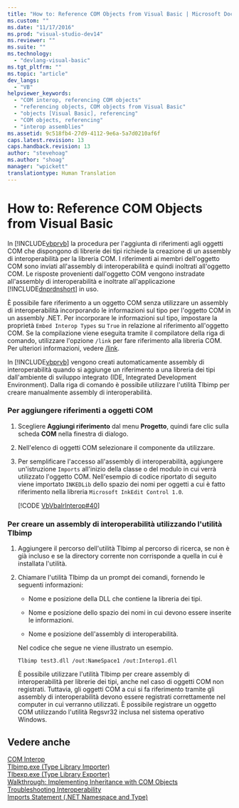 ```yaml
---
title: "How to: Reference COM Objects from Visual Basic | Microsoft Docs"
ms.custom: ""
ms.date: "11/17/2016"
ms.prod: "visual-studio-dev14"
ms.reviewer: ""
ms.suite: ""
ms.technology: 
  - "devlang-visual-basic"
ms.tgt_pltfrm: ""
ms.topic: "article"
dev_langs: 
  - "VB"
helpviewer_keywords: 
  - "COM interop, referencing COM objects"
  - "referencing objects, COM objects from Visual Basic"
  - "objects [Visual Basic], referencing"
  - "COM objects, referencing"
  - "interop assemblies"
ms.assetid: 9c518fb4-27d9-4112-9e6a-5a7d0210af6f
caps.latest.revision: 13
caps.handback.revision: 13
author: "stevehoag"
ms.author: "shoag"
manager: "wpickett"
translationtype: Human Translation
---
```

# How to: Reference COM Objects from Visual Basic
In [!INCLUDE[vbprvb](../../../csharp/programming-guide/concepts/linq/includes/vbprvb_md.md)] la procedura per l'aggiunta di riferimenti agli oggetti COM che dispongono di librerie dei tipi richiede la creazione di un assembly di interoperabilità per la libreria COM.  I riferimenti ai membri dell'oggetto COM sono inviati all'assembly di interoperabilità e quindi inoltrati all'oggetto COM.  Le risposte provenienti dall'oggetto COM vengono instradate all'assembly di interoperabilità e inoltrate all'applicazione [!INCLUDE[dnprdnshort](../../../csharp/getting-started/includes/dnprdnshort_md.md)] in uso.  
  
 È possibile fare riferimento a un oggetto COM senza utilizzare un assembly di interoperabilità incorporando le informazioni sul tipo per l'oggetto COM in un assembly .NET.  Per incorporare le informazioni sul tipo, impostare la proprietà `Embed Interop Types` su `True` in relazione al riferimento all'oggetto COM.  Se la compilazione viene eseguita tramite il compilatore della riga di comando, utilizzare l'opzione `/link` per fare riferimento alla libreria COM.  Per ulteriori informazioni, vedere [\/link](../../../visual-basic/reference/command-line-compiler/link.md).  
  
 In [!INCLUDE[vbprvb](../../../csharp/programming-guide/concepts/linq/includes/vbprvb_md.md)] vengono creati automaticamente assembly di interoperabilità quando si aggiunge un riferimento a una libreria dei tipi dall'ambiente di sviluppo integrato \(IDE, Integrated Development Environment\).  Dalla riga di comando è possibile utilizzare l'utilità Tlbimp per creare manualmente assembly di interoperabilità.  
  
### Per aggiungere riferimenti a oggetti COM  
  
1.  Scegliere **Aggiungi riferimento** dal menu **Progetto**, quindi fare clic sulla scheda **COM** nella finestra di dialogo.  
  
2.  Nell'elenco di oggetti COM selezionare il componente da utilizzare.  
  
3.  Per semplificare l'accesso all'assembly di interoperabilità, aggiungere un'istruzione `Imports` all'inizio della classe o del modulo in cui verrà utilizzato l'oggetto COM.  Nell'esempio di codice riportato di seguito viene importato `INKEDLib` dello spazio dei nomi per oggetti a cui è fatto riferimento nella libreria `Microsoft InkEdit Control 1.0`.  
  
     [!CODE [VbVbalrInterop#40](../CodeSnippet/VS_Snippets_VBCSharp/VbVbalrInterop#40)]  
  
### Per creare un assembly di interoperabilità utilizzando l'utilità Tlbimp  
  
1.  Aggiungere il percorso dell'utilità Tlbimp al percorso di ricerca, se non è già incluso e se la directory corrente non corrisponde a quella in cui è installata l'utilità.  
  
2.  Chiamare l'utilità Tlbimp da un prompt dei comandi, fornendo le seguenti informazioni:  
  
    -   Nome e posizione della DLL che contiene la libreria dei tipi.  
  
    -   Nome e posizione dello spazio dei nomi in cui devono essere inserite le informazioni.  
  
    -   Nome e posizione dell'assembly di interoperabilità.  
  
     Nel codice che segue ne viene illustrato un esempio.  
  
    ```  
    Tlbimp test3.dll /out:NameSpace1 /out:Interop1.dll  
    ```  
  
     È possibile utilizzare l'utilità Tlbimp per creare assembly di interoperabilità per librerie dei tipi, anche nel caso di oggetti COM non registrati.  Tuttavia, gli oggetti COM a cui si fa riferimento tramite gli assembly di interoperabilità devono essere registrati correttamente nel computer in cui verranno utilizzati.  È possibile registrare un oggetto COM utilizzando l'utilità Regsvr32 inclusa nel sistema operativo Windows.  
  
## Vedere anche  
 [COM Interop](../../../visual-basic/programming-guide/com-interop/index.md)   
 [Tlbimp.exe \(Type Library Importer\)](../Topic/Tlbimp.exe%20\(Type%20Library%20Importer\).md)   
 [Tlbexp.exe \(Type Library Exporter\)](../Topic/Tlbexp.exe%20\(Type%20Library%20Exporter\).md)   
 [Walkthrough: Implementing Inheritance with COM Objects](../../../visual-basic/programming-guide/com-interop/walkthrough-implementing-inheritance-with-com-objects.md)   
 [Troubleshooting Interoperability](../../../visual-basic/programming-guide/com-interop/troubleshooting-interoperability.md)   
 [Imports Statement \(.NET Namespace and Type\)](../../../visual-basic/language-reference/statements/imports-statement-net-namespace-and-type.md)